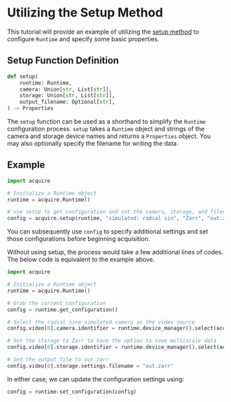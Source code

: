 # Utilizing the Setup Method

This tutorial will provide an example of utilizing the [setup method](https://github.com/acquire-project/acquire-python/blob/ce0764e86bf1d10eb3a447eb670c28808ab3da3b/python/acquire/__init__.py#L41) to configure `Runtime` and specify some basic properties.

## Setup Function Definition

```python
def setup(
    runtime: Runtime,
    camera: Union[str, List[str]],
    storage: Union[str, List[str]],
    output_filename: Optional[str],
) -> Properties
```

The `setup` function can be used as a shorthand to simplify the `Runtime` configuration process. `setup` takes a `Runtime` object and strings of the camera and storage device names and returns a `Properties` object. You may also optionally specify the filename for writing the data. 

## Example

```python
import acquire

# Initialize a Runtime object
runtime = acquire.Runtime()

# use setup to get configuration and set the camera, storage, and filename
config = acquire.setup(runtime, "simulated: radial sin", "Zarr", "out.zarr")
```
You can subsequently use `config` to specify additional settings and set those configurations before beginning acquisition. 

Without using setup, the process would take a few additional lines of codes. The below code is equivalent to the example above.

```python
import acquire

# Initialize a Runtime object
runtime = acquire.Runtime()

# Grab the current configuration
config = runtime.get_configuration() 

# Select the radial sine simulated camera as the video source
config.video[0].camera.identifier = runtime.device_manager().select(acquire.DeviceKind.Camera, "simulated: radial sin") 

# Set the storage to Zarr to have the option to save multiscale data
config.video[0].storage.identifier = runtime.device_manager().select(acquire.DeviceKind.Storage, "Zarr")

# Set the output file to out.zarr
config.video[0].storage.settings.filename = "out.zarr"
```

In either case, we can update the configuration settings using:

```python
config = runtime.set_configuration(config)
```
